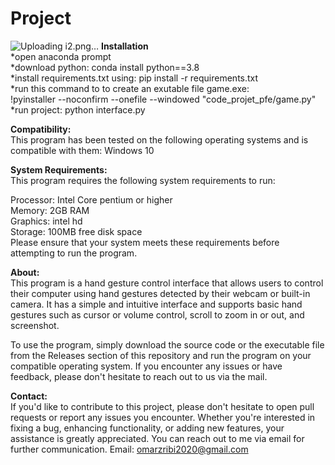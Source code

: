 # Project
![Uploading i2.png…]()
__Installation__\
*open anaconda prompt \
*download python: conda install python==3.8 \
*install requirements.txt using: pip install -r requirements.txt \
*run this command to to create an exutable file game.exe: \
!pyinstaller --noconfirm --onefile --windowed  "code_projet_pfe/game.py" \
*run project: python interface.py 


__Compatibility:__\
This program has been tested on the following operating systems and is compatible with them:
Windows 10

__System Requirements:__\
This program requires the following system requirements to run:

Processor: Intel Core pentium or higher\
Memory: 2GB RAM\
Graphics: intel hd\
Storage: 100MB free disk space\
Please ensure that your system meets these requirements before attempting to run the program.

__About:__\
This program is a hand gesture control interface that allows users to control their computer using hand gestures detected by their webcam or built-in camera. It has a simple and intuitive interface and supports basic hand gestures such as cursor or volume control, scroll to zoom in or out, and screenshot.

To use the program, simply download the source code or the executable file from the Releases section of this repository and run the program on your compatible operating system. If you encounter any issues or have feedback, please don't hesitate to reach out to us via the mail.



__Contact:__\
If you'd like to contribute to this project, please don't hesitate to open pull requests or report any issues you encounter. Whether you're interested in fixing a bug, enhancing functionality, or adding new features, your assistance is greatly appreciated. You can reach out to me via email for further communication.
Email: omarzribi2020@gmail.com
